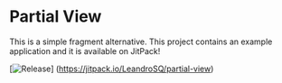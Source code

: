 # Partial View
This is a simple fragment alternative. 
This project contains an example application and it is available on JitPack!


[![Release](https://jitpack.io/v/User/Repo.svg)]
(https://jitpack.io/LeandroSQ/partial-view)
